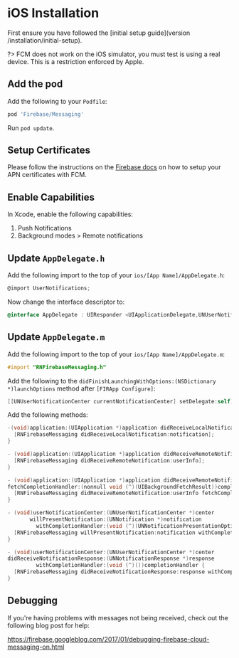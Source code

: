 # iOS Installation

First ensure you have followed the [initial setup guide](version /installation/initial-setup).

?> FCM does not work on the iOS simulator, you must test is using a real device. This is a restriction enforced by Apple.

## Add the pod

Add the following to your `Podfile`:

```ruby
pod 'Firebase/Messaging'
```

Run `pod update`.

## Setup Certificates

Please follow the instructions on the [Firebase docs](https://firebase.google.com/docs/cloud-messaging/ios/certs) on how to setup your APN certificates with FCM.

## Enable Capabilities

In Xcode, enable the following capabilities:

1) Push Notifications
2) Background modes > Remote notifications

## Update `AppDelegate.h`

Add the following import to the top of your `ios/[App Name]/AppDelegate.h`:

```objectivec
@import UserNotifications;
```

Now change the interface descriptor to:

```objectivec
@interface AppDelegate : UIResponder <UIApplicationDelegate,UNUserNotificationCenterDelegate>
```

## Update `AppDelegate.m`

Add the following import to the top of your `ios/[App Name]/AppDelegate.m`:

```objectivec
#import "RNFirebaseMessaging.h"
```

Add the following to the `didFinishLaunchingWithOptions:(NSDictionary *)launchOptions` method after `[FIRApp Configure]`:

```objectivec
[[UNUserNotificationCenter currentNotificationCenter] setDelegate:self];
```

Add the following methods:

```objectivec
-(void)application:(UIApplication *)application didReceiveLocalNotification:(UILocalNotification *)notification {
  [RNFirebaseMessaging didReceiveLocalNotification:notification];
}

- (void)application:(UIApplication *)application didReceiveRemoteNotification:(nonnull NSDictionary *)userInfo {
  [RNFirebaseMessaging didReceiveRemoteNotification:userInfo];
}

- (void)application:(UIApplication *)application didReceiveRemoteNotification:(nonnull NSDictionary *)userInfo
fetchCompletionHandler:(nonnull void (^)(UIBackgroundFetchResult))completionHandler{
  [RNFirebaseMessaging didReceiveRemoteNotification:userInfo fetchCompletionHandler:completionHandler];
}

- (void)userNotificationCenter:(UNUserNotificationCenter *)center
       willPresentNotification:(UNNotification *)notification
         withCompletionHandler:(void (^)(UNNotificationPresentationOptions))completionHandler {
  [RNFirebaseMessaging willPresentNotification:notification withCompletionHandler:completionHandler];
}

- (void)userNotificationCenter:(UNUserNotificationCenter *)center
didReceiveNotificationResponse:(UNNotificationResponse *)response
         withCompletionHandler:(void (^)())completionHandler {
  [RNFirebaseMessaging didReceiveNotificationResponse:response withCompletionHandler:completionHandler];
}
```

## Debugging

If you're having problems with messages not being received, check out the following blog post for help:

https://firebase.googleblog.com/2017/01/debugging-firebase-cloud-messaging-on.html
